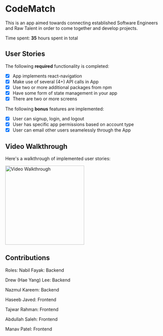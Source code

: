 # CodeMatch

This is an app aimed towards connecting established Software Engineers and Raw Talent in order to come together and develop projects.

Time spent: **35** hours spent in total

## User Stories

The following **required** functionality is completed:

- [x] App implements react-navigation
- [x] Make use of several (4+) API calls in App
- [x] Use two or more additional packages from npm
- [x] Have some form of state management in your app
- [x] There are two or more screens

The following **bonus** features are implemented:

- [x] User can signup, login, and logout
- [x] User has specific app permissions based on account type
- [x] User can email other users seamelessly through the App

## Video Walkthrough

Here's a walkthrough of implemented user stories:

<img src='https://user-images.githubusercontent.com/72051470/132413731-ffaf637f-4485-48e5-bbb8-83a5cf11b4d9.mp4' width='250' alt='Video Walkthrough'/>

## Contributions

Roles:
Nabil Fayak: Backend 

Drew (Hae Yang) Lee: Backend 

Nazmul Kareem: Backend  

Haseeb Javed: Frontend 

Tajwar Rahman: Frontend 

Abdullah Saleh: Frontend 

Manav Patel: Frontend
